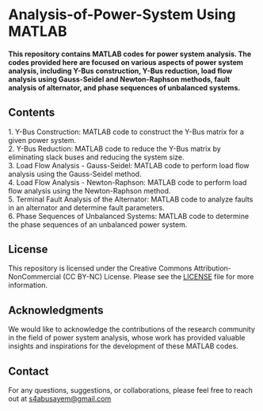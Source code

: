 # Analysis-of-Power-System Using MATLAB
<h4>This repository contains MATLAB codes for power system analysis. The codes provided here are focused on various aspects of power system analysis, including Y-Bus construction, Y-Bus reduction, load flow analysis using Gauss-Seidel and Newton-Raphson methods, fault analysis of alternator, and phase sequences of unbalanced systems.</h4>

<h2>Contents</h2>
1. Y-Bus Construction: MATLAB code to construct the Y-Bus matrix for a given power system.</br>
2. Y-Bus Reduction: MATLAB code to reduce the Y-Bus matrix by eliminating slack buses and reducing the system size.</br>
3. Load Flow Analysis - Gauss-Seidel: MATLAB code to perform load flow analysis using the Gauss-Seidel method.</br>
4. Load Flow Analysis - Newton-Raphson: MATLAB code to perform load flow analysis using the Newton-Raphson method.</br>
5. Terminal Fault Analysis of the Alternator: MATLAB code to analyze faults in an alternator and determine fault parameters.</br>
6. Phase Sequences of Unbalanced Systems: MATLAB code to determine the phase sequences of an unbalanced power system.</br>


## License
This repository is licensed under the Creative Commons Attribution-NonCommercial (CC BY-NC) License. Please see the [LICENSE](LICENSE) file for more information.

<h2>Acknowledgments</h2>
We would like to acknowledge the contributions of the research community in the field of power system analysis, whose work has provided valuable insights and inspirations for the development of these MATLAB codes.

<h2>Contact</h2>
  <p>
    For any questions, suggestions, or collaborations, please feel free to reach out at  <a href="s4abusayem@gmail.com">s4abusayem@gmail.com</a>
  </p>
  
